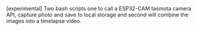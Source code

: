 [experimental]
Two bash scripts one to call a ESP32-CAM tasmota camera API, capture photo and save to local storage and second will combine the images into a timelapse video.
